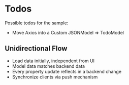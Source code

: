 # Todos

Possible todos for the sample:

* Move Axios into a Custom JSONModel => TodoModel

## Unidirectional Flow

* Load data initially, independent from UI
* Model data matches backend data
* Every property update reflects in a backend change
* Synchronize clients via push mechanism
